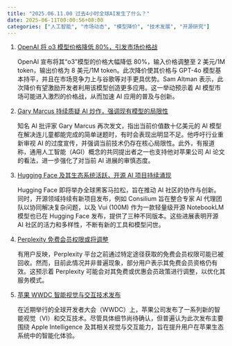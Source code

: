 ```yaml
---
title: "2025.06.11.00 过去4小时全球AI发生了什么？"
date: 2025-06-11T00:00:56+08:00
categories: ["人工智能", "市场动态", "模型降价", "技术发展", "开源研究"]
---
```


1.  [OpenAI 将 o3 模型价格降低 80%，引发市场价格战](https://x.com/sama/status/1932434606558462459)

    OpenAI 宣布将其“o3”模型的价格大幅降低 80%，输入价格调整至 2 美元/1M token，输出价格为 8 美元/1M token。此次降价使其价格与 GPT-4o 模型基本持平，并且在市场竞争力上与谷歌等对手更具优势。Sam Altman 表示，此次降价有望激励开发者利用该模型创造更多应用。这一举动预示着 AI 模型市场可能进入激烈的价格战，从而加速 AI 应用的普及与创新。

2.  [Gary Marcus 持续质疑 AI 炒作，强调现有模型的局限性](https://x.com/GaryMarcus/status/1932433939744039182)

    知名 AI 批评家 Gary Marcus 再次发文，指出当前价值数十亿美元的 AI 模型在解决连儿童都能完成的简单谜题时，有时会表现出明显不足。他呼吁行业重新审视 AI 的过度宣传，并强调当前技术仍存在核心局限性。此外，有报道称，通用人工智能（AGI）概念的共同提出者之一也支持他对苹果公司 AI 论文的看法，进一步强化了对当前 AI 进展的审慎态度。

3.  [Hugging Face 及其生态系统活跃，开源 AI 项目持续涌现](https://x.com/ClementDelangue/status/1932437952132763778)

    Hugging Face 即将举办全球黑客马拉松，旨在推动 AI 社区的协作与创新。同时，开源领域持续有新项目发布，例如 Consilium 旨在整合专家 AI 代理团队以协同解决复杂问题，以及 Vui (100M) 作为一款轻量级开源 NotebookLM 模型也已在 Hugging Face 发布，提供了三种不同版本。这些进展表明开源 AI 社区的活力和多样性，不断有新的工具和模型问世。

4.  [Perplexity 免费会员权限或将调整](https://x.com/op7418/status/1932430428830626012)

    有用户反映，Perplexity 平台之前通过特定途径获取的免费会员权限可能已被回收。然而，目前此情况并非普遍现象，部分用户表示其免费会员资格仍有效。这预示着 Perplexity 可能会对其免费或优惠会员政策进行调整，以优化其服务模式。

5.  [苹果 WWDC 智能视觉与交互技术发布](https://x.com/oran_ge/status/1932411822226956332)

    在近期举行的全球开发者大会（WWDC）上，苹果公司发布了一系列新的智能视觉（VI）和交互技术。尽管具体细节尚待确认，但普遍认为此次发布主要围绕 Apple Intelligence 及其相关视觉与交互能力，旨在提升用户在苹果生态系统中的智能化体验。